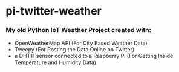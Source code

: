 # pi-twitter-weather
### My old Python IoT Weather Project created with:
- OpenWeatherMap API (For City Based Weather Data)
- Tweepy (For Posting the Data Online on Twitter)
- a DHT11 sensor connected to a Raspberry Pi (For Getting Inside Temperature and Humidity Data)
